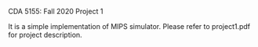 CDA 5155: Fall 2020 Project 1

It is a simple implementation of MIPS simulator.
Please refer to project1.pdf for project description.
